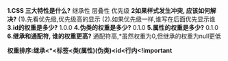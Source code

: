 **1.CSS 三大特性是什么?**
继承性 层叠性 优先级
**2如果样式发生冲突, 应该如何解决?**
 (1).先看优先级,优先级高的显示
 (2).如果优先级一样,谁写在后面优先显示谁
**3.id的权重是多少?**
1.0.0
**4.伪类的权重是多少?**
0.1.0
**5.属性的权重是多少?**
0.1.0
**6.继承和通配符, 谁的权重更高?**
通配符高,*虽然权重为0,但继承的权重为null更低

**权重排序:继承<*<标签<类(属性)(伪类)<id<行内<!important**
